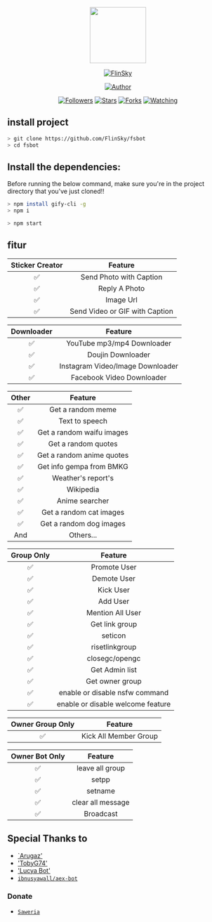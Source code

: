 <p align="center">
<img src="https://avatars3.githubusercontent.com/u/74012961?s=100&v=4" width="128" height="128"/>
</p>
<p align="center">
<a href="#"><img title="FlinSky" src="https://img.shields.io/badge/Flin Sky-green?colorA=%23ff0000&colorB=%23017e40&style=for-the-badge"></a>
</p>
<p align="center">
<a href="https://github.com/FlinSky"><img title="Author" src="https://img.shields.io/badge/Author-Rey sekha-black.svg?style=for-the-badge&logo=github"></a>
</p>
<p align="center">
<a href="https://github.com/FlinSky/followers"><img title="Followers" src="https://img.shields.io/github/followers/FlinSky?color=blue&style=flat-square"></a>
<a href="https://github.com/FlinSky/fsbot/stargazers/"><img title="Stars" src="https://img.shields.io/github/stars/FlinSky/fsbot?color=red&style=flat-square"></a>
<a href="https://github.com/FlinSky/fsbot/network/members"><img title="Forks" src="https://img.shields.io/github/forks/fsbot?color=red&style=flat-square"></a>
<a href="https://github.com/FlinSky/fsbot/watchers"><img title="Watching" src="https://img.shields.io/github/watchers/FlinSky/fsbot?label=Watchers&color=blue&style=flat-square"></a>
</p>

## install project

```bash
> git clone https://github.com/FlinSky/fsbot
> cd fsbot
```

## Install the dependencies:
Before running the below command, make sure you're in the project directory that
you've just cloned!!

```bash
> npm install gify-cli -g
> npm i
```

```bash
> npm start
```

## fitur

| Sticker Creator |                Feature           |
| :-----------: | :--------------------------------: |
|       ✅       | Send Photo with Caption          |
|       ✅       | Reply A Photo                    |
|       ✅       | Image Url                        |
|       ✅       | Send Video or GIF with Caption   |


| Downloader |                     Feature                |
| :------------: | :---------------------------------------------: |
|       ✅        |   YouTube mp3/mp4 Downloader                    |
|       ✅       |   Doujin Downloader         |
|       ✅        |   Instagram Video/Image Downloader                  |
|       ✅        |   Facebook Video Downloader                  |


| Other  |                     Feature                     |
| :------------: | :---------------------------------------------: |
|       ✅        |   Get a random meme             |
|       ✅        |   Text to speech                |
|       ✅        |   Get a random waifu images     |
|       ✅        |   Get a random quotes           |
|       ✅        |   Get a random anime quotes     |
|       ✅        |   Get info gempa from BMKG      |
|       ✅        |   Weather's report's     |
|       ✅        |   Wikipedia                 |
|       ✅        |   Anime searcher    |
|       ✅        |   Get a random cat images       |
|       ✅        |   Get a random dog images       |
|      And        |   Others...                     |


| Group Only  |                     Feature                     |
| :------------: | :---------------------------------------------: |
|       ✅        |   Promote User                  |
|       ✅        |   Demote User                   |
|       ✅        |   Kick User                     |
|       ✅        |   Add User                      |
|       ✅        |   Mention All User              |
|       ✅        |   Get link group                |
|       ✅        |   seticon                       |
|       ✅        |   risetlinkgroup                |
|       ✅        |   closegc/opengc                |
|       ✅        |   Get Admin list                |
|       ✅        |   Get owner group               |
|       ✅        |   enable or disable nsfw command|
|       ✅        |   enable or disable welcome feature|


| Owner Group Only  |              Feature                |
| :------------: | :---------------------------------------------: |
|       ✅        |   Kick All Member Group                 |

| Owner Bot Only  |              Feature                |
| :------------: | :---------------------------------------------: |
|       ✅        |   leave all group 
|       ✅        |   setpp
|       ✅        |   setname
|       ✅        |   clear all message                 |
|       ✅        |   Broadcast                      |


## Special Thanks to
* [`Arugaz'](https://github.com/ArugaZ/whatsapp-bot)
* ['TobyG74'](https://github.com/TobyG74/ElainaBOT)
* ['Lucya Bot'](https://github.com/bdrsmsdn/lucya-bot)
* [`ibnusyawall/aex-bot`](https://github.com/ibnusyawall/aex-bot)

### Donate
* [`Saweria`](https://saweria.co/donate/helixa)
